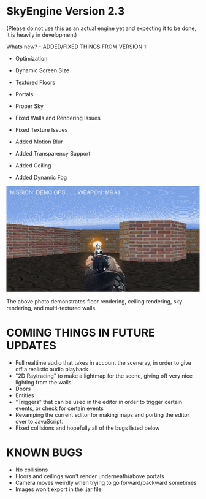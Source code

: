 # SkyEngine Version 2.3
(Please do not use this as an actual engine yet and expecting it to be done, it is heavily in development)


Whats new? - ADDED/FIXED THINGS FROM VERSION 1:

- Optimization

- Dynamic Screen Size

- Textured Floors

- Portals

- Proper Sky

- Fixed Walls and Rendering Issues

- Fixed Texture Issues

- Added Motion Blur

- Added Transparency Support

- Added Ceiling

- Added Dynamic Fog

![alt text](https://github.com/NotTofuFood/SkyEngineV2/blob/main/SampleScene.PNG?raw=true")

The above photo demonstrates floor rendering, ceiling rendering, sky rendering, and multi-textured walls.

# COMING THINGS IN FUTURE UPDATES

- Full realtime audio that takes in account the sceneray, in order to give off a realistic audio playback
- "2D Raytracing" to make a lightmap for the scene, giving off very nice lighting from the walls
- Doors
- Entities
- "Triggers" that can be used in the editor in order to trigger certain events, or check for certain events
- Revamping the current editor for making maps and porting the editor over to JavaScript.
- Fixed collisions and hopefully all of the bugs listed below

# KNOWN BUGS

- No collisions
- Floors and ceilings won't render underneath/above portals
- Camera moves weirdly when trying to go forward/backward sometimes
- Images won't export in the .jar file
